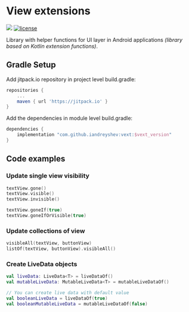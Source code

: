 # View extensions
[![](https://jitpack.io/v/iandreyshev/Vext.svg)](https://jitpack.io/#iandreyshev/Vext) [![license](https://img.shields.io/badge/license-MIT-blue.svg)](https://opensource.org/licenses/MIT)

Library with helper functions for UI layer in Android applications *(library based on Kotlin extension functions)*.

## Gradle Setup
Add jitpack.io repository in project level build.gradle:

```gradle
repositories {
    ...
    maven { url 'https://jitpack.io' }
}
```

Add the dependencies in module level build.gradle:

```gradle
dependencies {
    implementation "com.github.iandreyshev:vext:$vext_version"
}
```

## Code examples

### Update single view visibility
```kotlin
textView.gone()
textView.visible()
textView.invisible()

textView.goneIf(true)
textView.goneIfOrVisible(true)
```
### Update collections of view
```kotlin
visibleAll(textView, buttonView)
listOf(textView, buttonView).visibleAll()
```
### Create LiveData objects
```kotlin
val liveData: LiveData<T> = liveDataOf()
val mutableLiveData: MutableLiveData<T> = mutableLiveDataOf()

// You can create live data with default value
val booleanLiveData = liveDataOf(true)
val booleanMutableLiveData = mutableLiveDataOf(false)
```
